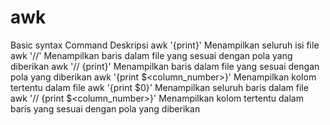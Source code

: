 # awk

Basic syntax
Command	Deskripsi
awk '{print}' <file>	Menampilkan seluruh isi file
awk '/<pattern>/' <file>	Menampilkan baris dalam file yang sesuai dengan pola yang diberikan
awk '/<pattern>/ {print}' <file>	Menampilkan baris dalam file yang sesuai dengan pola yang diberikan
awk '{print $<column_number>}' <file>	Menampilkan kolom tertentu dalam file
awk '{print $0}' <file>	Menampilkan seluruh baris dalam file
awk '/<pattern>/ {print $<column_number>}' <file>	Menampilkan kolom tertentu dalam baris yang sesuai dengan pola yang diberikan

